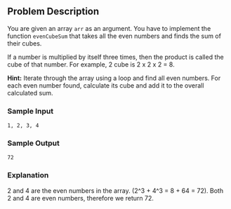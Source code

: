 
## Problem Description

You are given an array `arr` as an argument. You have to implement the function `evenCubeSum` that takes all the even numbers and finds the sum of their cubes.

If a number is multiplied by itself three times, then the product is called the cube of that number. For example, 2 cube is 2 x 2 x 2 = 8.

**Hint:** Iterate through the array using a loop and find all even numbers. For each even number found, calculate its cube and add it to the overall calculated sum.

### Sample Input

```
1, 2, 3, 4
```

### Sample Output

```
72
```

### Explanation

2 and 4 are the even numbers in the array. \(2^3 + 4^3 = 8 + 64 = 72\). Both 2 and 4 are even numbers, therefore we return 72.
